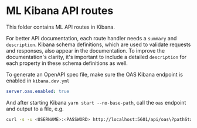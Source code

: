 # ML Kibana API routes

This folder contains ML API routes in Kibana.

For better API documentation, each route handler needs a `summary` and `description`. Kibana schema definitions, which are used to validate requests and responses, also appear in the documentation. To improve the documentation's clarity, it's important to include a detailed `description` for each property in these schema definitions as well.

To generate an OpenAPI spec file, make sure the OAS Kibana endpoint is enabled in `kibana.dev.yml`

```yaml
server.oas.enabled: true
```

And after starting Kibana `yarn start --no-base-path`, call the `oas` endpoint and output to a file, e.g. 

```bash
curl -s -u <USERNAME>:<PASSWORD> http://localhost:5601/api/oas\?pathStartsWith\=/internal/ml\&access\=internal -o ml_kibana_openapi.json
```
